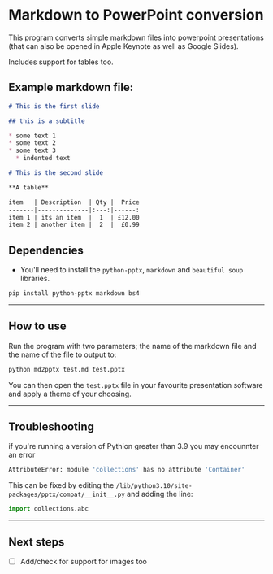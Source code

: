 # Markdown to PowerPoint conversion

This program converts simple markdown files into powerpoint presentations (that can also be opened in Apple Keynote as well as Google Slides).

Includes support for tables too.

## Example markdown file:

```markdown
# This is the first slide

## this is a subtitle

* some text 1
* some text 2
* some text 3
  * indented text

# This is the second slide

**A table**

item   | Description  | Qty |  Price
-------|--------------|:---:|------:
item 1 | its an item  |  1  | £12.00
item 2 | another item |  2  |  £0.99
```

## Dependencies

* You'll need to install the `python-pptx`, `markdown` and `beautiful soup` libraries.

``` bash
pip install python-pptx markdown bs4
```

---

## How to use

Run the program with two parameters; the name of the markdown file and the name of the file to output to:

``` bash
python md2pptx test.md test.pptx
```

You can then open the `test.pptx` file in your favourite presentation software and apply a theme of your choosing.

---

## Troubleshooting

if you're running a version of Pythion greater than 3.9 you may encounnter an error

```bash
AttributeError: module 'collections' has no attribute 'Container'
```

This can be fixed by editing the `/lib/python3.10/site-packages/pptx/compat/__init__.py` and adding the line:

``` python
import collections.abc
```

---

## Next steps

* [ ] Add/check for support for images too
